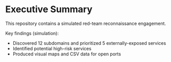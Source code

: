 # Executive Summary

This repository contains a simulated red-team reconnaissance engagement.

Key findings (simulation):
- Discovered 12 subdomains and prioritized 5 externally-exposed services
- Identified potential high-risk services
- Produced visual maps and CSV data for open ports